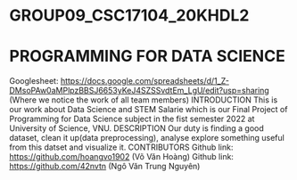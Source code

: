 # GROUP09_CSC17104_20KHDL2
# PROGRAMMING FOR DATA SCIENCE

Googlesheet: https://docs.google.com/spreadsheets/d/1_Z-DMsoPAw0aMPlpzBBSJ6653yKeJ4SZSSvdtEm_LgU/edit?usp=sharing
(Where we notice the work of all team members)
INTRODUCTION
This is our work about Data Science and STEM Salarie which is our Final Project of Programming for Data Science subject in the fist semester 2022 at University of Science, VNU.
DESCRIPTION
Our duty is finding a good dataset, clean it up(data preprocessing), analyse explore something useful from this datset and visualize it.
CONTRIBUTORS
Github link: https://github.com/hoangvo1902 (Võ Văn Hoàng)
Github link: https://github.com/42nvtn (Ngô Văn Trung Nguyên)
